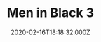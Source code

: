 ---
title: "Men in Black 3"
year: 2012
date: 2020-02-16T18:18:32.000Z
permalink: /almanac/movies/2020-02-16-men-in-black-3/index.html
rating: 3
tmdbid: 41154
---